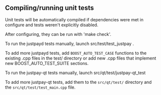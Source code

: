 Compiling/running unit tests
------------------------------------

Unit tests will be automatically compiled if dependencies were met in configure
and tests weren't explicitly disabled.

After configuring, they can be run with 'make check'.

To run the justpayd tests manually, launch src/test/test_justpay .

To add more justpayd tests, add `BOOST_AUTO_TEST_CASE` functions to the existing
.cpp files in the test/ directory or add new .cpp files that
implement new BOOST_AUTO_TEST_SUITE sections.

To run the justpay-qt tests manually, launch src/qt/test/justpay-qt_test

To add more justpay-qt tests, add them to the `src/qt/test/` directory and
the `src/qt/test/test_main.cpp` file.
